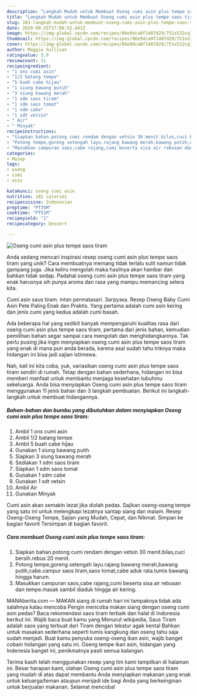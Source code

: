 ```yaml
---
description: "Langkah Mudah untuk Membuat Oseng cumi asin plus tempe saos tiram, Enak Banget"
title: "Langkah Mudah untuk Membuat Oseng cumi asin plus tempe saos tiram, Enak Banget"
slug: 383-langkah-mudah-untuk-membuat-oseng-cumi-asin-plus-tempe-saos-tiram-enak-banget
date: 2020-09-25T17:06:52.441Z
image: https://img-global.cpcdn.com/recipes/06e9dca0f1487d29/751x532cq70/oseng-cumi-asin-plus-tempe-saos-tiram-foto-resep-utama.jpg
thumbnail: https://img-global.cpcdn.com/recipes/06e9dca0f1487d29/751x532cq70/oseng-cumi-asin-plus-tempe-saos-tiram-foto-resep-utama.jpg
cover: https://img-global.cpcdn.com/recipes/06e9dca0f1487d29/751x532cq70/oseng-cumi-asin-plus-tempe-saos-tiram-foto-resep-utama.jpg
author: Maggie Sullivan
ratingvalue: 3.9
reviewcount: 11
recipeingredient:
- "1 ons cumi asin"
- "1/2 batang tempe"
- "5 buah cabe hijau"
- "1 siung bawang putih"
- "3 siung bawang merah"
- "1 sdm saos tiram"
- "1 sdm saos tomat"
- "1 sdm cabe"
- "1 sdt vetsin"
- " Air"
- " Minyak"
recipeinstructions:
- "Siapkan bahan.potong cumi rendam dengan vetsin 30 menit.bilas,cuci bersih.rebus 20 menit."
- "Potong tempe,goreng setengah layu.rajang bawang merah,bawang putih,cabe.campur saos tiram,saos tomat,cabe aduk rata.tumis bawang hingga harum."
- "Masukkan campuran saos,cabe rajang,cumi beserta sisa air rebusan dan tempe.masak sambil diaduk hingga air kering."
categories:
- Resep
tags:
- oseng
- cumi
- asin

katakunci: oseng cumi asin 
nutrition: 181 calories
recipecuisine: Indonesian
preptime: "PT35M"
cooktime: "PT51M"
recipeyield: "1"
recipecategory: Dessert

---
```



![Oseng cumi asin plus tempe saos tiram](https://img-global.cpcdn.com/recipes/06e9dca0f1487d29/751x532cq70/oseng-cumi-asin-plus-tempe-saos-tiram-foto-resep-utama.jpg)

Anda sedang mencari inspirasi resep oseng cumi asin plus tempe saos tiram yang unik? Cara membuatnya memang tidak terlalu sulit namun tidak gampang juga. Jika keliru mengolah maka hasilnya akan hambar dan bahkan tidak sedap. Padahal oseng cumi asin plus tempe saos tiram yang enak harusnya sih punya aroma dan rasa yang mampu memancing selera kita.

Cumi asin saus tiram. intan permatasari. Загрузка. Resep Oseng Baby Cumi Asin Pete Paling Enak dan Praktis. Yang pertama adalah cumi asin kering dan jenis cumi yang kedua adalah cumi basah.

Ada beberapa hal yang sedikit banyak mempengaruhi kualitas rasa dari oseng cumi asin plus tempe saos tiram, pertama dari jenis bahan, kemudian pemilihan bahan segar sampai cara mengolah dan menghidangkannya. Tak perlu pusing jika ingin menyiapkan oseng cumi asin plus tempe saos tiram yang enak di mana pun anda berada, karena asal sudah tahu triknya maka hidangan ini bisa jadi sajian istimewa.


Nah, kali ini kita coba, yuk, variasikan oseng cumi asin plus tempe saos tiram sendiri di rumah. Tetap dengan bahan sederhana, hidangan ini bisa memberi manfaat untuk membantu menjaga kesehatan tubuhmu sekeluarga. Anda bisa menyiapkan Oseng cumi asin plus tempe saos tiram menggunakan 11 jenis bahan dan 3 langkah pembuatan. Berikut ini langkah-langkah untuk membuat hidangannya.

<!--inarticleads1-->

##### Bahan-bahan dan bumbu yang dibutuhkan dalam menyiapkan Oseng cumi asin plus tempe saos tiram:

1. Ambil 1 ons cumi asin
1. Ambil 1/2 batang tempe
1. Ambil 5 buah cabe hijau
1. Gunakan 1 siung bawang putih
1. Siapkan 3 siung bawang merah
1. Sediakan 1 sdm saos tiram
1. Siapkan 1 sdm saos tomat
1. Gunakan 1 sdm cabe
1. Gunakan 1 sdt vetsin
1. Ambil  Air
1. Gunakan  Minyak


Cumi asin akan semakin lezat jika diolah pedas. Sajikan oseng-oseng tempe yang satu ini untuk melengkapi lezatnya santap siang dan malam. Resep Oseng-Oseng Tempe, Sajian yang Mudah, Cepat, dan Nikmat. Simpan ke bagian favorit Tersimpan di bagian favorit. 

<!--inarticleads2-->

##### Cara membuat Oseng cumi asin plus tempe saos tiram:

1. Siapkan bahan.potong cumi rendam dengan vetsin 30 menit.bilas,cuci bersih.rebus 20 menit.
1. Potong tempe,goreng setengah layu.rajang bawang merah,bawang putih,cabe.campur saos tiram,saos tomat,cabe aduk rata.tumis bawang hingga harum.
1. Masukkan campuran saos,cabe rajang,cumi beserta sisa air rebusan dan tempe.masak sambil diaduk hingga air kering.


MANAberita.com — MAKAN siang di rumah hari ini tampaknya tidak ada salahnya kalau mencoba Pengin mencoba makan siang dengan oseng cumi asin pedas? Baca rekomendasi saos tiram terbaik dan halal di Indonesia berikut ini. Wajib baca buat kamu yang Menurut wikipedia, Saus Tiram adalah saos yang terbuat dari Tiram dengan tekstur agak kental Bahkan untuk masakan sederhana seperti tumis kangkung dan oseng tahu saja sudah menjadi. Buat kamu penyuka oseng-oseng ikan asin, wajib banget cobain hidangan yang satu ini. Oseng tempe ikan asin, hidangan yang Indenesia banget ini, penikmatnya pasti semua kalangan. 

Terima kasih telah menggunakan resep yang tim kami tampilkan di halaman ini. Besar harapan kami, olahan Oseng cumi asin plus tempe saos tiram yang mudah di atas dapat membantu Anda menyiapkan makanan yang enak untuk keluarga/teman ataupun menjadi ide bagi Anda yang berkeinginan untuk berjualan makanan. Selamat mencoba!
